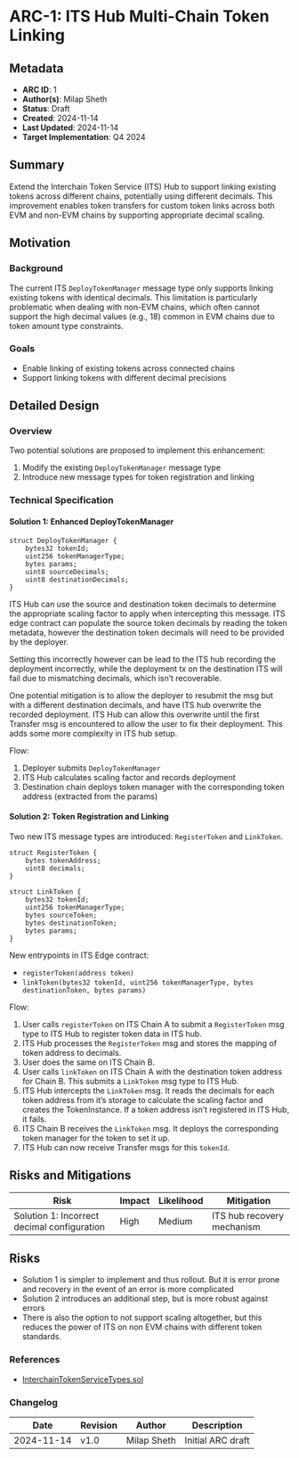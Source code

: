 # ARC-1: ITS Hub Multi-Chain Token Linking

## Metadata

- **ARC ID**: 1
- **Author(s)**: Milap Sheth
- **Status**: Draft
- **Created**: 2024-11-14
- **Last Updated**: 2024-11-14
- **Target Implementation**: Q4 2024

## Summary

Extend the Interchain Token Service (ITS) Hub to support linking existing tokens across different chains, potentially using different decimals. This improvement enables token transfers for custom token links across both EVM and non-EVM chains by supporting appropriate decimal scaling.

## Motivation

### Background

The current ITS `DeployTokenManager` message type only supports linking existing tokens with identical decimals. This limitation is particularly problematic when dealing with non-EVM chains, which often cannot support the high decimal values (e.g., 18) common in EVM chains due to token amount type constraints.

### Goals

- Enable linking of existing tokens across connected chains
- Support linking tokens with different decimal precisions

## Detailed Design

### Overview

Two potential solutions are proposed to implement this enhancement:

1. Modify the existing `DeployTokenManager` message type
2. Introduce new message types for token registration and linking

### Technical Specification

#### Solution 1: Enhanced DeployTokenManager

```solidity
struct DeployTokenManager {
    bytes32 tokenId;
    uint256 tokenManagerType;
    bytes params;
    uint8 sourceDecimals;
    uint8 destinationDecimals;
}
```

ITS Hub can use the source and destination token decimals to determine the appropriate scaling factor to apply when intercepting this message. ITS edge contract can populate the source token decimals by reading the token metadata, however the destination token decimals will need to be provided by the deployer.

Setting this incorrectly however can be lead to the ITS hub recording the deployment incorrectly, while the deployment tx on the destination ITS will fail due to mismatching decimals, which isn’t recoverable.

One potential mitigation is to allow the deployer to resubmit the msg but with a different destination decimals, and have ITS hub overwrite the recorded deployment. ITS Hub can allow this overwrite until the first Transfer msg is encountered to allow the user to fix their deployment. This adds some more complexity in ITS hub setup.

Flow:

1. Deployer submits `DeployTokenManager`
2. ITS Hub calculates scaling factor and records deployment
3. Destination chain deploys token manager with the corresponding token address (extracted from the params)

#### Solution 2: Token Registration and Linking

Two new ITS message types are introduced: `RegisterToken` and `LinkToken`.

```solidity
struct RegisterToken {
    bytes tokenAddress;
    uint8 decimals;
}

struct LinkToken {
    bytes32 tokenId;
    uint256 tokenManagerType;
    bytes sourceToken;
    bytes destinationToken;
    bytes params;
}
```

New entrypoints in ITS Edge contract:

- `registerToken(address token)`
- `linkToken(bytes32 tokenId, uint256 tokenManagerType, bytes destinationToken, bytes params)`

Flow:

1. User calls `registerToken` on ITS Chain A to submit a `RegisterToken` msg type to ITS Hub to register token data in ITS hub.
2. ITS Hub processes the `RegisterToken` msg and stores the mapping of token address to decimals.
3. User does the same on ITS Chain B.
4. User calls `linkToken` on ITS Chain A with the destination token address for Chain B. This submits a `LinkToken` msg type to ITS Hub.
5. ITS Hub intercepts the `LinkToken` msg. It reads the decimals for each token address from it’s storage to calculate the scaling factor and creates the TokenInstance. If a token address isn’t registered in ITS Hub, it fails.
6. ITS Chain B receives the `LinkToken` msg. It deploys the corresponding token manager for the token to set it up.
7. ITS Hub can now receive Transfer msgs for this `tokenId`.

## Risks and Mitigations

| Risk | Impact | Likelihood | Mitigation |
|------|---------|------------|------------|
| Solution 1: Incorrect decimal configuration | High | Medium | ITS hub recovery mechanism |

## Risks

- Solution 1 is simpler to implement and thus rollout. But it is error prone and recovery in the event of an error is more complicated
- Solution 2 introduces an additional step, but is more robust against errors
- There is also the option to not support scaling altogether, but this reduces the power of ITS on non EVM chains with different token standards.

### References

- [InterchainTokenServiceTypes.sol](https://github.com/axelarnetwork/interchain-token-service/blob/main/contracts/types/InterchainTokenServiceTypes.sol)

### Changelog

| Date | Revision | Author | Description |
|------|-----------|---------|-------------|
| 2024-11-14 | v1.0 | Milap Sheth | Initial ARC draft |

